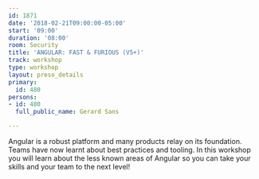 ```yaml
---
id: 1871
date: '2018-02-21T09:00:00-05:00'
start: '09:00'
duration: '08:00'
room: Security
title: 'ANGULAR: FAST & FURIOUS (V5+)'
track: workshop
type: workshop
layout: preso_details
primary:
  id: 480
persons:
- id: 480
  full_public_name: Gerard Sans

---
```

Angular is a robust platform and many products relay on its foundation. Teams have now learnt about best practices and tooling.
In this workshop you will learn about the less known areas of Angular so you can take your skills and your team to the next level!
